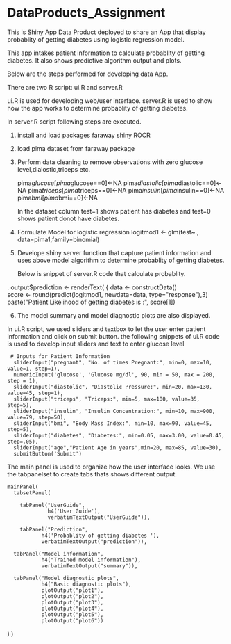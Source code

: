 DataProducts_Assignment
=======================
This is Shiny App Data Product deployed to share an App that display probablity of getting diabetes using logistic regression model.

 This app intakes patient information to calculate probablity of getting diabetes.
 It also shows predictive algorithm output and plots.


Below are the steps performed for developing data App.

There are two R script: ui.R and server.R

ui.R is used for developing web/user interface.
server.R is used to show how the app works to determine probablity of getting diabetes.

In server.R script following steps are executed. 
1. install and load packages
   faraway
   shiny 
   ROCR
2. load pima dataset from faraway package

3. Perform data cleaning to remove observations with zero glucose level,dialostic,triceps etc.
    
     pima$glucose[pima$glucose==0]<-NA
     pima$diastolic[pima$diastolic==0]<-NA
     pima$triceps[pima$triceps==0]<-NA
     pima$insulin[pima$insulin==0]<-NA
     pima$bmi[pima$bmi==0]<-NA

     In the dataset column test=1 shows patient has diabetes and test=0 shows patient donot have diabetes.
    
4. Formulate Model for logistic regression
   logitmod1 <- glm(test~., data=pima1,family=binomial) 

5. Develope shiny server function that capture patient information and uses above model algorithm to determine probablity 
   of getting diabetes.

     Below is snippet of server.R code that calculate probablity.

.     output$prediction <- renderText( {
      data <- constructData()  			
      score <- round(predict(logitmod1, newdata=data, type="response"),3)
      paste("Patient Likelihood of getting diabetes is :", score[1])  


6. The model summary and model diagnostic plots are also displayed.


In ui.R script,
we used sliders and textbox to let the user enter patient information and click on submit button.
the following snippets of ui.R code is used to develop input sliders and text to enter glucose level

     # Inputs for Patient Information 
      sliderInput("pregnant", "No. of times Pregnant:", min=0, max=10, value=1, step=1),
      numericInput('glucose', 'Glucose mg/dl', 90, min = 50, max = 200, step = 1),
      sliderInput("diastolic", "Diastolic Pressure:", min=20, max=130, value=45, step=1),
      sliderInput("triceps", "Triceps:", min=5, max=100, value=35, step=5),
      sliderInput("insulin", "Insulin Concentration:", min=10, max=900, value=79, step=50),
      sliderInput("bmi", "Body Mass Index:", min=10, max=90, value=45, step=5),
      sliderInput("diabetes", "Diabetes:", min=0.05, max=3.00, value=0.45, step=.05),
      sliderInput("age","Patient Age in years",min=20, max=85, value=30),
      submitButton('Submit')

The main panel is used to organize how the user interface looks.
We use the tabpanelset to create tabs thats shows different output.
    
    mainPanel(
      tabsetPanel(
        
        tabPanel("UserGuide",
                 h4('User Guide'),
                 verbatimTextOutput("UserGuide")),
        
        tabPanel("Prediction",
               h4('Probablity of getting diabetes '),
               verbatimTextOutput("prediction")),
      
      tabPanel("Model information",
               h4("Trained model information"),
               verbatimTextOutput("summary")),
      
      tabPanel("Model diagnostic plots",
               h4("Basic diagnostic plots"),
               plotOutput("plot1"),
               plotOutput("plot2"),
               plotOutput("plot3"),
               plotOutput("plot4"),
               plotOutput("plot5"),
               plotOutput("plot6")) 
      
  )
 )
 
 
